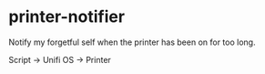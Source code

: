 # printer-notifier

Notify my forgetful self when the printer has been on for too long.

Script -> Unifi OS -> Printer
